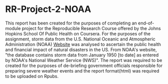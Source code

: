 # RR-Project-2-NOAA


This report has been created for the purposes of completing an end-of-module project for the Reproducible Research Course offered by the Johns Hopkins School Of Public Health on Coursera. For the purposes of the assignment, storm data from the U.S. National Oceanic and Atmospheric Administration (NOAA) [Website](https://www.ncdc.noaa.gov/stormevents/) was analysed to ascertain the public health and financial impact of natural disasters in the US. From NOAA's website, "the database contains storm data from January 1950 [to date] as entered by NOAA's National Weather Service (NWS)". The report was required to be created for the purposes of de-briefing government officials responsible for preparing severe weather events and the report format(html) was required to be uploaded on Rpubs.